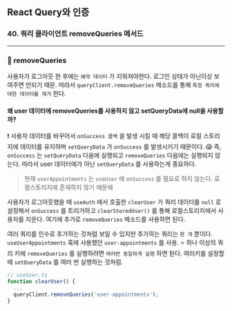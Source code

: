 ## React Query와 인증
### 40. 쿼리 클라이언트 removeQueries 메서드
<hr>

### 📌 removeQueries

사용자가 로그아웃 한 후에는 `예약 데이터` 가 지워져야한다. 로그인 상태가 아닌이상 보여주면 안되기 때문.
따라서 `queryClient.removeQueries` 메소드를 통해 `특정 쿼리에 대한 데이터를 제거` 한다.

#### 왜 user 데이터에 removeQueries를 사용하지 않고 setQueryData에 null을 사용할까?

❗️ 사용자 데이터를 바꾸어서 `onSuccess 콜백` 을 발생 시킬 때 해당 콜백이 로컬 스토리지에 데이터를 유지하며 `setQueryData` 가 `onSuccess` 를 발생시키기 때문이다. 
😱 즉, `onSuccess` 는 `setQueryData` 다음에 실행되고 `removeQueries` 다음에는 실행되지 않는다. 따라서 user 데이터에가 아닌 `setQueryData` 를 사용하는게 중요하다.

> 현재 `userAppointments` 는 `useUser` 에 `onSuccess` 를 필요로 하지 않는다. 로컬스토리지에 존재하지 않기 때문에

사용자가 로그아웃했을 때 `useAuth` 에서 호출한 `clearUser` 가 쿼리 데이터를 `null` 로 설정해서 `onSuccess` 를 트리거하고 `clearStoredUser()` 를 통해 로컬스토리지에서 사용자를 지운다.
여기에 추가로 `removeQueries` 메소드를 사용하면 된다.

여러 쿼리를 인수로 추가하는 것처럼 보일 수 있지만 추가하는 쿼리는 `한 개` 뿐이다.
`useUserAppointments` 훅에 사용했던 `user-appointments` 를 사용.
⭐️ 하나 이상의 쿼리 키에 `removeQueries` 를 실행하려면 `여러번 동일하게 실행` 하면 된다. 여러키를 설정할 때 `setQueryData` 를 여러 번 실행하는 것처럼.

```ts
// useUser.ts
function clearUser() {
  ...
  queryClient.removeQueries('user-appointments');
}
```
